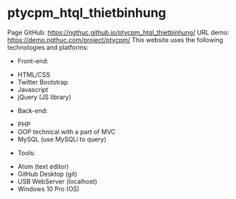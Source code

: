 # ptycpm_htql_thietbinhung
Page GitHub: https://ngthuc.github.io/ptycpm_htql_thietbinhung/
URL demo: https://demo.ngthuc.com/project/ptycpm/
This website uses the following technologies and platforms:
* Front-end: 
- HTML/CSS
- Twitter Bootstrap
- Javascript
- jQuery (JS library)
* Back-end:
- PHP
- OOP technical with a part of MVC 
- MySQL (use MySQLi to query)
* Tools:
- Atom (text editor)
- GitHub Desktop (git)
- USB WebServer (localhost)
- Windows 10 Pro (OS)
